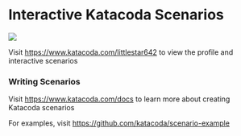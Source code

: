 # Interactive Katacoda Scenarios

[![](http://shields.katacoda.com/katacoda/littlestar642/count.svg)](https://www.katacoda.com/littlestar642 "Get your profile on Katacoda.com")

Visit https://www.katacoda.com/littlestar642 to view the profile and interactive scenarios

### Writing Scenarios
Visit https://www.katacoda.com/docs to learn more about creating Katacoda scenarios

For examples, visit https://github.com/katacoda/scenario-example
